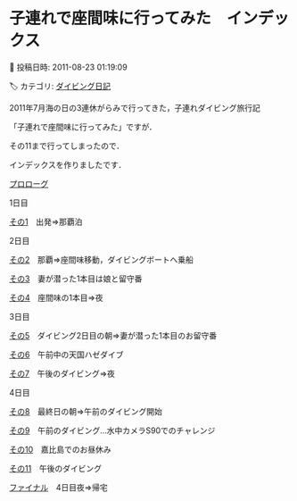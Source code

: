 # 子連れで座間味に行ってみた　インデックス

📅 投稿日時: 2011-08-23 01:19:09

🏷️ カテゴリ: [ダイビング日記](ce3a7a8d424d112fce83ee85c81a0e344.md)

2011年7月海の日の3連休がらみで行ってきた，子連れダイビング旅行記


「子連れで座間味に行ってみた」ですが．


その11まで行ってしまったので．


インデックスを作りましたです．





[プロローグ](e51bed5ebc5eea2b0951a245d71f56eaa.md)





1日目


[その1](e86f4743b61130c9e711c8ef85f4c9ca3.md)　出発⇒那覇泊





2日目


[その2](e04d95a72d23adb38fa8af62838909106.md)　那覇⇒座間味移動，ダイビングボートへ乗船


[その3](e5f09e05d86d1c8b713a686eb0ffab9c9.md)　妻が潜った1本目は娘と留守番


[その4](ecadd790c5e1b40e3e5a4d5d3c881cb65.md)　座間味の1本目⇒夜





3日目


[その5](e49483609a14569c7476065c29dfd947e.md)　ダイビング2日目の朝⇒妻が潜った1本目のお留守番


[その6](ea449064ef369c8a3e269cdf0ba88a5ca.md)　午前中の天国ハゼダイブ


[その7](e641789a85e79460494a626f383f2773f.md)　午後のダイビング⇒夜





4日目


[その8](e5fd994c444108a3a0a06a107ea7ef853.md)　最終日の朝⇒午前のダイビング開始


[その9](e5fd994c444108a3a0a06a107ea7ef853.md)　午前のダイビング…水中カメラS90でのチャレンジ


[その10](eb57efe4f52f6a59a736a3d1e04b1c28b.md)　嘉比島でのお昼休み


[その11](eac8bc45141bd2cbcf613fcf68555acc3.md)　午後のダイビング


[ファイナル](e04ef5995263474d67c6fa26410c1a36f.md)　4日目夜⇒帰宅
